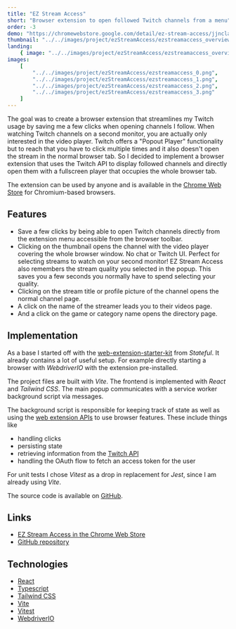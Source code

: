 ```yaml
---
title: "EZ Stream Access"
short: "Browser extension to open followed Twitch channels from a menu"
order: -3
demo: "https://chromewebstore.google.com/detail/ez-stream-access/jjnclaliegbplphbgdcjmcepdmjhpokm"
thumbnail: "../../images/project/ezStreamAccess/ezstreamaccess_overview.png"
landing:
    { image: "../../images/project/ezStreamAccess/ezstreamaccess_overview.png" }
images:
    [
        "../../images/project/ezStreamAccess/ezstreamaccess_0.png",
        "../../images/project/ezStreamAccess/ezstreamaccess_1.png",
        "../../images/project/ezStreamAccess/ezstreamaccess_2.png",
        "../../images/project/ezStreamAccess/ezstreamaccess_3.png"
    ]
---
```


The goal was to create a browser extension that streamlines my Twitch usage by saving me a few clicks when opening channels I follow. When watching Twitch channels on a second monitor, you are actually only interested in the video player. Twitch offers a "Popout Player" functionality but to reach that you have to click multiple times and it also doesn't open the stream in the normal browser tab. So I decided to implement a browser extension that uses the Twitch API to display followed channels and directly open them with a fullscreen player that occupies the whole browser tab.

The extension can be used by anyone and is available in the [Chrome Web Store](https://chromewebstore.google.com/detail/ez-stream-access/jjnclaliegbplphbgdcjmcepdmjhpokm) for Chromium-based browsers.

## Features

-   Save a few clicks by being able to open Twitch channels directly from the extension menu accessible from the browser toolbar.
-   Clicking on the thumbnail opens the channel with the video player covering the whole browser window. No chat or Twitch UI. Perfect for selecting streams to watch on your second monitor! EZ Stream Access also remembers the stream quality you selected in the popup. This saves you a few seconds you normally have to spend selecting your quality.
-   Clicking on the stream title or profile picture of the channel opens the normal channel page.
-   A click on the name of the streamer leads you to their videos page.
-   And a click on the game or category name opens the directory page.

## Implementation

As a base I started off with the [web-extension-starter-kit](https://github.com/stateful/web-extension-starter-kit) from _Stateful_. It already contains a lot of useful setup. For example directly starting a browser with _WebdriverIO_ with the extension pre-installed.

The project files are built with _Vite_. The frontend is implemented with _React_ and _Tailwind CSS_. The main popup communicates with a service worker background script via messages.

The background script is responsible for keeping track of state as well as using the [web extension APIs](https://developer.mozilla.org/en-US/docs/Mozilla/Add-ons/WebExtensions/API) to use browser features. These include things like

-   handling clicks
-   persisting state
-   retrieving information from the [Twitch API](https://dev.twitch.tv/docs/api/)
-   handling the OAuth flow to fetch an access token for the user

For unit tests I chose _Vitest_ as a drop in replacement for _Jest_, since I am already using _Vite_.

The source code is available on [GitHub](https://github.com/fischi1/ez-stream-access).

<bs-row>
 
<bs-col>

## Links

-   [EZ Stream Access in the Chrome Web Store](https://chromewebstore.google.com/detail/ez-stream-access/jjnclaliegbplphbgdcjmcepdmjhpokm)
-   [GitHub repository](https://github.com/fischi1/ez-stream-access)

</bs-col>

<bs-col>

## Technologies

-   [React](https://reactjs.org/)
-   [Typescript](https://www.typescriptlang.org/)
-   [Tailwind CSS](https://tailwindcss.com/)
-   [Vite](https://vitejs.dev/)
-   [Vitest](https://vitest.dev/)
-   [WebdriverIO](https://webdriver.io/)

</bs-col>

</bs-row>
